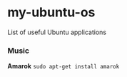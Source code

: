 # my-ubuntu-os
List of useful Ubuntu applications

### Music 
**Amarok**
``` sudo apt-get install amarok ```
